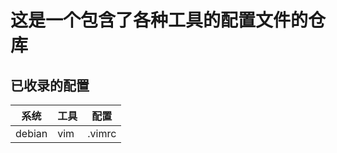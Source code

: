 # 这是一个包含了各种工具的配置文件的仓库
## 已收录的配置
| 系统   | 工具 | 配置   |
|--------|------|--------|
| debian | vim  | .vimrc |


